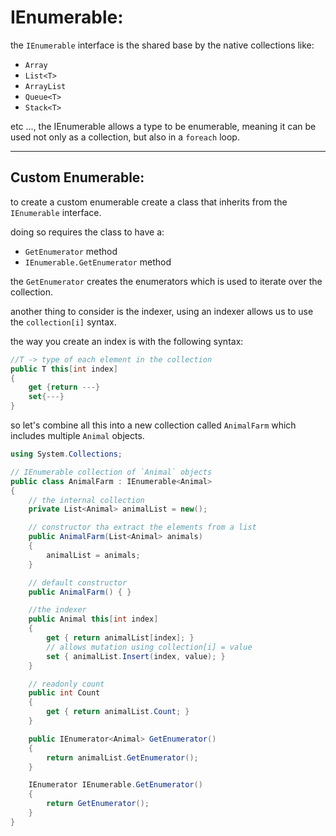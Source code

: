 # IEnumerable:

the `IEnumerable` interface is the shared base by the native collections like:

-   `Array`
-   `List<T>`
-   `ArrayList`
-   `Queue<T>`
-   `Stack<T>`

etc ..., the IEnumerable allows a type to be enumerable, meaning it can be used not only as a collection, but also in a `foreach` loop.

---

## Custom Enumerable:

to create a custom enumerable create a class that inherits from the `IEnumerable` interface.

doing so requires the class to have a:

-   `GetEnumerator` method
-   `IEnumerable.GetEnumerator` method

the `GetEnumerator` creates the enumerators which is used to iterate over the collection.

another thing to consider is the indexer, using an indexer allows us to use the `collection[i]` syntax.

the way you create an index is with the following syntax:

```csharp
//T -> type of each element in the collection
public T this[int index]
{
    get {return ---}
    set{---}
}
```

so let's combine all this into a new collection called `AnimalFarm` which includes multiple `Animal` objects.

```csharp
using System.Collections;

// IEnumerable collection of `Animal` objects
public class AnimalFarm : IEnumerable<Animal>
{
    // the internal collection
    private List<Animal> animalList = new();

    // constructor tha extract the elements from a list
    public AnimalFarm(List<Animal> animals)
    {
        animalList = animals;
    }

    // default constructor
    public AnimalFarm() { }

    //the indexer
    public Animal this[int index]
    {
        get { return animalList[index]; }
        // allows mutation using collection[i] = value
        set { animalList.Insert(index, value); }
    }

    // readonly count
    public int Count
    {
        get { return animalList.Count; }
    }

    public IEnumerator<Animal> GetEnumerator()
    {
        return animalList.GetEnumerator();
    }

    IEnumerator IEnumerable.GetEnumerator()
    {
        return GetEnumerator();
    }
}

```

